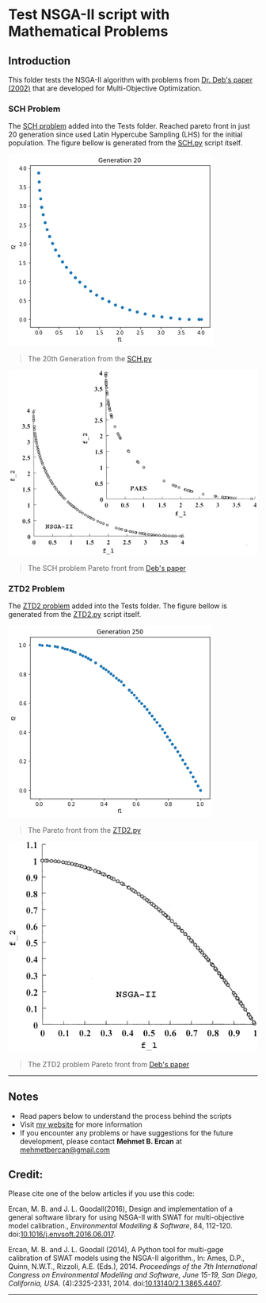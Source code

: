 # Test NSGA-II script with Mathematical Problems 



## Introduction

This folder tests the NSGA-II algorithm with problems from [Dr. Deb's paper (2002)](<https://ieeexplore.ieee.org/document/996017>) that are developed for Multi-Objective Optimization.


### SCH Problem

The [SCH problem](<https://github.com/mehmetbercan/NSGA-II_Python_for_SWAT_model/blob/5a484051b352d55123e97c11461588b15cda682b/Tests/SCH.py#L26>) added into the Tests folder. Reached pareto front in just 20 generation since used Latin Hypercube Sampling (LHS) for the initial population. The figure bellow is generated from the [SCH.py](<https://github.com/mehmetbercan/NSGA-II_Python_for_SWAT_model/blob/5a484051b352d55123e97c11461588b15cda682b/Tests/SCH.py>) script itself.

![SCH_Pareto](./images/SCH_Pareto.png "SCH_Pareto")
  > The 20th Generation from the [SCH.py](<https://github.com/mehmetbercan/NSGA-II_Python_for_SWAT_model/blob/5a484051b352d55123e97c11461588b15cda682b/Tests/SCH.py>)
 
![SCH_Pareto_Deb](./images/SCH_Pareto_Deb.png "SCH_Pareto_Deb")
  > The SCH problem Pareto front from [Deb's paper](<https://ieeexplore.ieee.org/document/996017>)
	

### ZTD2 Problem

The [ZTD2 problem](<https://github.com/mehmetbercan/NSGA-II_Python_for_SWAT_model/blob/26ad8ea880309e43ec1baf9986bf6f2f4716ccf4/Tests/ZTD2.py#L26>) added into the Tests folder. The figure bellow is generated from the [ZTD2.py](<https://github.com/mehmetbercan/NSGA-II_Python_for_SWAT_model/blob/26ad8ea880309e43ec1baf9986bf6f2f4716ccf4/Tests/ZTD2.py>) script itself.

![ZTD2_Pareto](./images/ZTD2_Pareto.png "ZTD2_Pareto")
  > The Pareto front from the [ZTD2.py](<https://github.com/mehmetbercan/NSGA-II_Python_for_SWAT_model/blob/26ad8ea880309e43ec1baf9986bf6f2f4716ccf4/Tests/ZTD2.py>)
 
![ZTD2_Pareto_Deb](./images/ZTD2_Pareto_Deb.png "ZTD2_Pareto_Deb")
  > The ZTD2 problem Pareto front from [Deb's paper](<https://ieeexplore.ieee.org/document/996017>)
	
	
	
************
## Notes

*  Read papers below to understand the process behind the scripts
*  Visit [my website](<http://mehmetbercan.com/research/researchCal.html>) for more information
*  If you encounter any problems or have suggestions for the future development, please contact **Mehmet B. Ercan** at mehmetbercan@gmail.com


## Credit:

Please cite one of the below articles if you use this code:

Ercan, M. B. and J. L. Goodall(2016), Design and implementation of a general software library for using NSGA-II with SWAT for multi-objective model calibration., *Environmental Modelling & Software*, 84, 112-120. doi:[10.1016/j.envsoft.2016.06.017](<http://www.sciencedirect.com/science/article/pii/S1364815216302547>).

Ercan, M. B. and J. L. Goodall (2014), A Python tool for multi-gage calibration of SWAT models using the NSGA-II algorithm., In: Ames, D.P., Quinn, N.W.T., Rizzoli, A.E. (Eds.), 2014. *Proceedings of the 7th International Congress on Environmental Modelling and Software, June 15-19, San Diego, California, USA*. (4):2325-2331, 2014. doi:[10.13140/2.1.3865.4407](<https://www.researchgate.net/publication/264373424_A_Python_Tool_for_Multi-Gage_Calibration_of_SWAT_Models_using_the_NSGA-II_Algorithm?channel=doi&linkId=53da56850cf2631430c8182a&showFulltext=true>). 
************

